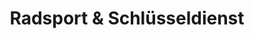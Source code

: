 ---
title: "Radsport & Schlüsseldienst"
url: /karlsruhe/radsport-und-schluesseldienst/
shop: Fahrrad
---